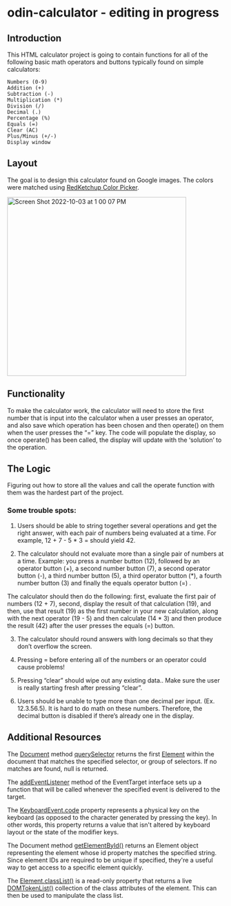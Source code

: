 # odin-calculator - editing in progress

## Introduction

This HTML calculator project is going to contain functions for all of the following basic math operators and buttons typically found on simple calculators:

    Numbers (0-9)
    Addition (+)
    Subtraction (-)
    Multiplication (*)
    Division (/)
    Decimal (.)
    Percentage (%)
    Equals (=)
    Clear (AC)
    Plus/Minus (+/-)
    Display window

## Layout

The goal is to design this calculator found on Google images. The colors were matched using [RedKetchup Color Picker](https://redketchup.io/color-picker).

<img width="415" alt="Screen Shot 2022-10-03 at 1 00 07 PM" src="https://user-images.githubusercontent.com/61169982/193636711-5ed0e16f-3f43-46ae-85da-84155d913a57.png">

## Functionality

To make the calculator work, the calculator will need to store the first number that is input into the calculator when a user presses an operator, and also save which operation has been chosen and then operate() on them when the user presses the “=” key. The code will populate the display, so once operate() has been called, the display will update with the ‘solution’ to the operation.

## The Logic

Figuring out how to store all the values and call the operate function with them was the hardest part of the project.

### Some trouble spots:

1. Users should be able to string together several operations and get the
   right answer, with each pair of numbers being evaluated at a time. For example,
   12 + 7 - 5 \* 3 = should yield 42.

2. The calculator should not evaluate more than a single pair of numbers
   at a time. Example: you press a number button (12), followed by an operator
   button (+), a second number button (7), a second operator button (-), a third
   number button (5), a third operator button (\*), a fourth number button (3) and
   finally the equals operator button (=) .

The calculator should then do the following: first, evaluate the first pair of
numbers (12 + 7), second, display the result of that calculation (19), and then,
use that result (19) as the first number in your new calculation, along with the
next operator (19 - 5) and then calculate (14 \* 3) and then produce the result (42)
after the user presses the equals (=) button.

3. The calculator should round answers with long decimals so that they don’t overflow
   the screen.

4. Pressing = before entering all of the numbers or an operator could cause problems!

5. Pressing “clear” should wipe out any existing data.. Make sure the user is really
   starting fresh after pressing “clear”.

6. Users should be unable to type more than one decimal per input. (Ex. 12.3.56.5).
   It is hard to do math on these numbers. Therefore, the decimal button is disabled if
   there’s already one in the display.

## Additional Resources

The [Document](https://developer.mozilla.org/en-US/docs/Web/API/Document) method [querySelector](https://developer.mozilla.org/en-US/docs/Web/API/Document/querySelector) returns the first [Element](https://developer.mozilla.org/en-US/docs/Web/API/Element) within the document that matches the specified selector, or group of selectors. If no matches are found, null is returned.

The [addEventListener](https://developer.mozilla.org/en-US/docs/Web/API/EventTarget/addEventListener) method of the EventTarget interface sets up a function that will be called whenever the specified event is delivered to the target.

The [KeyboardEvent.code](https://developer.mozilla.org/en-US/docs/Web/API/KeyboardEvent/code) property represents a physical key on the keyboard (as opposed to the character generated
by pressing the key). In other words, this property returns a value that isn't altered by
keyboard layout or the state of the modifier keys.

The Document method [getElementById()](https://developer.mozilla.org/en-US/docs/Web/API/Document/getElementById) returns an Element object representing the element whose id property matches the specified string. Since element IDs are required to be unique if specified, they're
a useful way to get access to a specific element quickly.

The [Element.classList()](https://developer.mozilla.org/en-US/docs/Web/API/Element/classList) is a read-only property that returns a live [DOMTokenList()](https://developer.mozilla.org/en-US/docs/Web/API/DOMTokenList) collection of the class attributes of the element. This can then be used to manipulate the class list.
